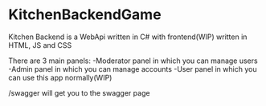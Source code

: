 # KitchenBackendGame
Kitchen Backend is a WebApi written in C# with frontend(WIP) written in HTML, JS and CSS

There are 3 main panels:
  -Moderator panel in which you can manage users
  -Admin panel in which you can manage accounts
  -User panel in which you can use this app normally(WIP)

/swagger will get you to the swagger page
